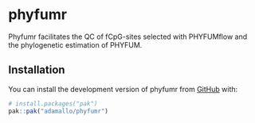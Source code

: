 
<!-- README.md is generated from README.Rmd. Please edit that file -->

# phyfumr

<!-- badges: start -->

<!-- badges: end -->

Phyfumr facilitates the QC of fCpG-sites selected with PHYFUMflow and
the phylogenetic estimation of PHYFUM.

## Installation

You can install the development version of phyfumr from
[GitHub](https://github.com/) with:

``` r
# install.packages("pak")
pak::pak("adamallo/phyfumr")
```
